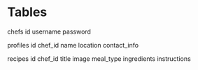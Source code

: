 # Tables

chefs
id
username
password

profiles
id
chef_id
name
location
contact_info

recipes
id
chef_id
title
image
meal_type
ingredients
instructions